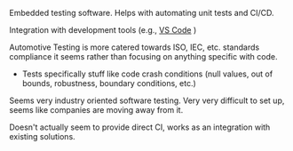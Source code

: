 Embedded testing software. Helps with automating unit tests and CI/CD. 

Integration with development tools (e.g., [VS Code](https://marketplace.visualstudio.com/items?itemName=VectorGroup.vectorcasttestexplorer ) )

Automotive Testing is more catered towards ISO, IEC, etc. standards compliance it seems rather than focusing on anything specific with code.
- Tests specifically stuff like code crash conditions (null values, out of bounds, robustness, boundary conditions, etc.)

Seems very industry oriented software testing. Very very difficult to set up, seems like companies are moving away from it.

Doesn't actually seem to provide direct CI, works as an integration with existing solutions.